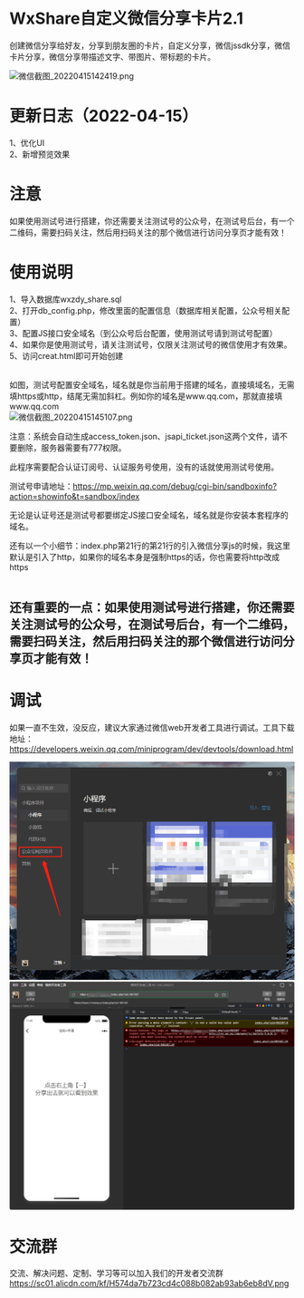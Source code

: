 # WxShare自定义微信分享卡片2.1
创建微信分享给好友，分享到朋友圈的卡片，自定义分享，微信jssdk分享，微信卡片分享，微信分享带描述文字、带图片、带标题的卡片。

![微信截图_20220415142419.png](https://ucc.alicdn.com/pic/developer-ecology/88cc02609a3d4c7c8684d85811d03d1d.png)

# 更新日志（2022-04-15）
1、优化UI<br/>
2、新增预览效果<br/>

# 注意
如果使用测试号进行搭建，你还需要关注测试号的公众号，在测试号后台，有一个二维码，需要扫码关注，然后用扫码关注的那个微信进行访问分享页才能有效！

# 使用说明

1、导入数据库wxzdy_share.sql<br/>
2、打开db_config.php，修改里面的配置信息（数据库相关配置，公众号相关配置）<br/>
3、配置JS接口安全域名（到公众号后台配置，使用测试号请到测试号配置）<br/>
4、如果你是使用测试号，请关注测试号，仅限关注测试号的微信使用才有效果。<br/>
5、访问creat.html即可开始创建<br/><br/>

如图，测试号配置安全域名，域名就是你当前用于搭建的域名，直接填域名，无需填https或http，结尾无需加斜杠。例如你的域名是www.qq.com，那就直接填www.qq.com<br/>
![微信截图_20220415145107.png](https://ucc.alicdn.com/pic/developer-ecology/265b8e94cea84ae7bd4a02c6cb8569da.png)


注意：系统会自动生成access_token.json、jsapi_ticket.json这两个文件，请不要删除，服务器需要有777权限。<br/>

此程序需要配合认证订阅号、认证服务号使用，没有的话就使用测试号使用。<br/>

测试号申请地址：https://mp.weixin.qq.com/debug/cgi-bin/sandboxinfo?action=showinfo&t=sandbox/index <br/>

无论是认证号还是测试号都要绑定JS接口安全域名，域名就是你安装本套程序的域名。<br/>

还有以一个小细节：index.php第21行的第21行的引入微信分享js的时候，我这里默认是引入了http，如果你的域名本身是强制https的话，你也需要将http改成https<br/><br/>

还有重要的一点：如果使用测试号进行搭建，你还需要关注测试号的公众号，在测试号后台，有一个二维码，需要扫码关注，然后用扫码关注的那个微信进行访问分享页才能有效！
---

# 调试

如果一直不生效，没反应，建议大家通过微信web开发者工具进行调试。工具下载地址：https://developers.weixin.qq.com/miniprogram/dev/devtools/download.html

<img src="https://github.com/likeyun/TANKING/blob/master/%E5%BE%AE%E4%BF%A1%E6%88%AA%E5%9B%BE_20220606114215.png" /><br/>
<img src="https://github.com/likeyun/TANKING/blob/master/%E5%BE%AE%E4%BF%A1%E6%88%AA%E5%9B%BE_20220606113806.png" />

# 交流群

交流、解决问题、定制、学习等可以加入我们的开发者交流群
https://sc01.alicdn.com/kf/H574da7b723cd4c088b082ab93ab6eb8dV.png
